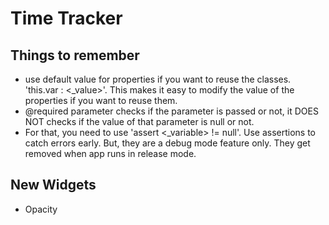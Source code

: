 # Time Tracker

## Things to remember
- use default value for properties if you want to reuse the classes. 'this.var : <_value>'. This makes it easy to modify the value of the properties if you want to reuse them.
- @required parameter checks if the parameter is passed or not, it DOES NOT checks if the value of that parameter is null or not. 
- For that, you need to use 'assert <_variable> != null'. Use assertions to catch errors early. But, they are a debug mode feature only. They get removed when app runs in release mode.

## New Widgets
- Opacity